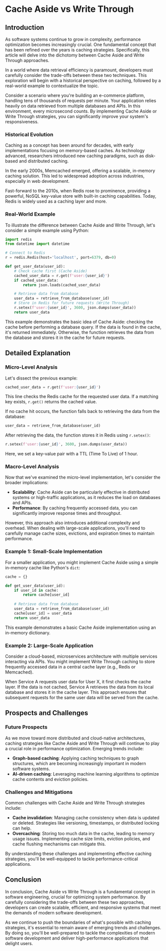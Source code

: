 # Cache Aside vs Write Through
## Introduction
As software systems continue to grow in complexity, performance optimization becomes increasingly crucial. One fundamental concept that has been refined over the years is caching strategies. Specifically, this article will delve into the dichotomy between Cache Aside and Write Through approaches.

In a world where data retrieval efficiency is paramount, developers must carefully consider the trade-offs between these two techniques. This exploration will begin with a historical perspective on caching, followed by a real-world example to contextualize the topic.

Consider a scenario where you're building an e-commerce platform, handling tens of thousands of requests per minute. Your application relies heavily on data retrieved from multiple databases and APIs. In this environment, every microsecond counts. By implementing Cache Aside or Write Through strategies, you can significantly improve your system's responsiveness.

### Historical Evolution

Caching as a concept has been around for decades, with early implementations focusing on memory-based caches. As technology advanced, researchers introduced new caching paradigms, such as disk-based and distributed caching.

In the early 2000s, Memcached emerged, offering a scalable, in-memory caching solution. This led to widespread adoption across industries, especially in web development.

Fast-forward to the 2010s, when Redis rose to prominence, providing a powerful, NoSQL key-value store with built-in caching capabilities. Today, Redis is widely used as a caching layer and more.

### Real-World Example

To illustrate the difference between Cache Aside and Write Through, let's consider a simple example using Python:
```python
import redis
from datetime import datetime

# Connect to Redis
r = redis.Redis(host='localhost', port=6379, db=0)

def get_user_data(user_id):
    # Check cache first (Cache Aside)
    cached_user_data = r.get(f'user:{user_id}')
    if cached_user_data:
        return json.loads(cached_user_data)

    # Retrieve data from database
    user_data = retrieve_from_database(user_id)
    # Store in Redis for future requests (Write Through)
    r.setex(f'user:{user_id}', 3600, json.dumps(user_data))
    return user_data
```
This example demonstrates the basic idea of Cache Aside: checking the cache before performing a database query. If the data is found in the cache, it's returned immediately. Otherwise, the function retrieves the data from the database and stores it in the cache for future requests.

## Detailed Explanation

### Micro-Level Analysis

Let's dissect the previous example:

```python
cached_user_data = r.get(f'user:{user_id}')
```
This line checks the Redis cache for the requested user data. If a matching key exists, `r.get()` returns the cached value.

If no cache hit occurs, the function falls back to retrieving the data from the database:
```python
user_data = retrieve_from_database(user_id)
```
After retrieving the data, the function stores it in Redis using `r.setex()`:
```python
r.setex(f'user:{user_id}', 3600, json.dumps(user_data))
```
Here, we set a key-value pair with a TTL (Time To Live) of 1 hour.

### Macro-Level Analysis

Now that we've examined the micro-level implementation, let's consider the broader implications:

* **Scalability**: Cache Aside can be particularly effective in distributed systems or high-traffic applications, as it reduces the load on databases and APIs.
* **Performance**: By caching frequently accessed data, you can significantly improve response times and throughput.

However, this approach also introduces additional complexity and overhead. When dealing with large-scale applications, you'll need to carefully manage cache sizes, evictions, and expiration times to maintain performance.

### Example 1: Small-Scale Implementation

For a smaller application, you might implement Cache Aside using a simple in-memory cache like Python's `dict`:
```python
cache = {}

def get_user_data(user_id):
    if user_id in cache:
        return cache[user_id]
    
    # Retrieve data from database
    user_data = retrieve_from_database(user_id)
    cache[user_id] = user_data
    return user_data
```
This example demonstrates a basic Cache Aside implementation using an in-memory dictionary.

### Example 2: Large-Scale Application

Consider a cloud-based, microservices architecture with multiple services interacting via APIs. You might implement Write Through caching to store frequently accessed data in a central cache layer (e.g., Redis or Memcached).

When Service A requests user data for User X, it first checks the cache layer. If the data is not cached, Service A retrieves the data from its local database and stores it in the cache layer. This approach ensures that subsequent requests for the same user data will be served from the cache.

## Prospects and Challenges

### Future Prospects

As we move toward more distributed and cloud-native architectures, caching strategies like Cache Aside and Write Through will continue to play a crucial role in performance optimization. Emerging trends include:

* **Graph-based caching**: Applying caching techniques to graph structures, which are becoming increasingly important in modern software systems.
* **AI-driven caching**: Leveraging machine learning algorithms to optimize cache contents and eviction policies.

### Challenges and Mitigations

Common challenges with Cache Aside and Write Through strategies include:

* **Cache invalidation**: Managing cache consistency when data is updated or deleted. Strategies like versioning, timestamps, or distributed locking can help.
* **Overcaching**: Storing too much data in the cache, leading to memory usage issues. Implementing cache size limits, eviction policies, and cache flushing mechanisms can mitigate this.

By understanding these challenges and implementing effective caching strategies, you'll be well-equipped to tackle performance-critical applications.

## Conclusion

In conclusion, Cache Aside vs Write Through is a fundamental concept in software engineering, crucial for optimizing system performance. By carefully considering the trade-offs between these two approaches, developers can create scalable, efficient, and responsive systems that meet the demands of modern software development.

As we continue to push the boundaries of what's possible with caching strategies, it's essential to remain aware of emerging trends and challenges. By doing so, you'll be well-prepared to tackle the complexities of modern software development and deliver high-performance applications that delight users.